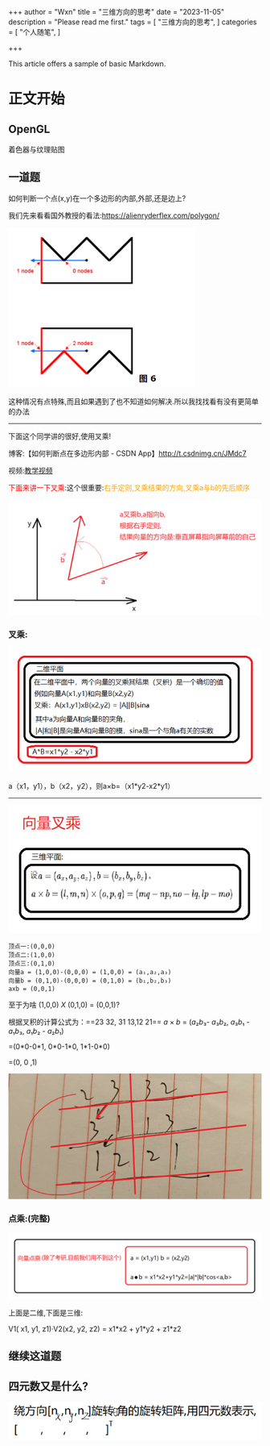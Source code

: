 +++
author = "Wxn"
title = "三维方向的思考"
date = "2023-11-05"
description = "Please read me first."
tags = [
	"三维方向的思考",
]
categories = [
    "个人随笔",
]

+++

This article offers a sample of basic Markdown.
<!--more-->

# 正文开始

## OpenGL

着色器与纹理贴图

## 一道题

如何判断一个点(x,y)在一个多边形的内部,外部,还是边上?

我们先来看看国外教授的看法:https://alienryderflex.com/polygon/

![1699178621524](图片/1699178621524.png)

这种情况有点特殊,而且如果遇到了也不知道如何解决.所以我找找看有没有更简单的办法

----

下面这个同学讲的很好,使用叉乘!

博客:【如何判断点在多边形内部 - CSDN App】http://t.csdnimg.cn/JMdc7

视频:[教学视频](https://www.bilibili.com/video/BV1FD4y1i7Dy/?share_source=copy_web&vd_source=9a022d27a757e495adc6e15743c4ec1d)

<font color=red>下面来讲一下叉乘</font>:这个很重要:<font color=orange>右手定则,叉乘结果的方向,叉乘a与b的先后顺序</font>

![1699198980225](图片/1699198980225.png)

### 叉乘:

![1699200464682](图片/1699200464682.png)

a（x1，y1），b（x2，y2），则a×b=（x1\*y2-x2\*y1）

---

![1699200969023](图片/1699200969023.png)

```
顶点一:(0,0,0)
顶点二:(1,0,0)
顶点三:(0,1,0)
向量a = (1,0,0)-(0,0,0) = (1,0,0) = (a₁,a₂,a₃)
向量b = (0,1,0)-(0,0,0) = (0,1,0) = (b₁,b₂,b₃)
axb = (0,0,1)

```

至于为啥 (1,0,0)  $X$  (0,1,0) = (0,0,1)?

根据叉积的计算公式为：==23 32, 31 13,12 21==
$a × b$ = ($a₂b₃$- $a₃b₂$, $a₃b₁$ - $a₁b₃$, $a₁b₂$ - $a₂b₁$)

=(0\*0-0\*1, 0\*0-1\*0, 1\*1-0\*0)

=(0, 0 ,1)

![1699200939039](图片/1699200939039.png)

### 点乘:(完整)

![1699199213786](图片/1699199213786.png)

上面是二维,下面是三维:

 V1( x1, y1, z1)·V2(x2, y2, z2) = x1\*x2 + y1\*y2 + z1\*z2



## 继续这道题

## 四元数又是什么?

![1699200693103](图片/1699200693103.png)
